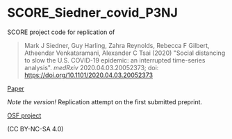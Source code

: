 # SCORE_Siedner_covid_P3NJ

SCORE project code for replication of 

> Mark J Siedner, Guy Harling, Zahra Reynolds, Rebecca F Gilbert, Atheendar Venkataramani, Alexander C Tsai (2020) "Social distancing to slow the U.S. COVID-19 epidemic: an interrupted time-series analysis". *medRxiv* 2020.04.03.20052373; doi: https://doi.org/10.1101/2020.04.03.20052373

[Paper](https://www.medrxiv.org/content/10.1101/2020.04.03.20052373v1?versioned=true)

*Note the version!* Replication attempt on the first submitted preprint.

[OSF project](https://osf.io/mshda/)

(CC BY-NC-SA 4.0)
